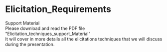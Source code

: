 # Elicitation_Requirements

Support Material<br />
Please download and read the PDF file "Elicitation_techniques_support_Material"<br />
It will cover in more details all the elicitations techniques that we will discuss during the presentation.<br />

